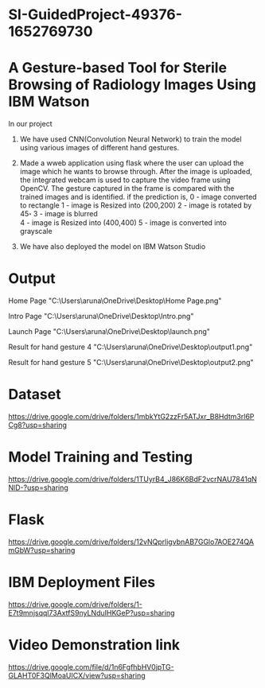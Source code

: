 # SI-GuidedProject-49376-1652769730
# A Gesture-based Tool for Sterile Browsing of Radiology Images Using IBM Watson

In our project 
1. We have used CNN(Convolution Neural Network) to train the model using various images of different hand gestures.
2. Made a wweb application using flask where the user can upload the image which he wants to browse through. After the image is uploaded, the integrated webcam 
   is used to capture the video frame using OpenCV. The gesture captured in the frame is compared with the trained images and is identified.
if the prediction is,
0 - image converted to rectangle
1 - image is Resized into (200,200)
2 - image is rotated by 45॰ 
3 - image is blurred  
4 - image is Resized into (400,400) 
5 - image is converted into grayscale

3. We have also deployed the model on IBM Watson Studio

# Output
Home Page
"C:\Users\aruna\OneDrive\Desktop\Home Page.png"

Intro Page
"C:\Users\aruna\OneDrive\Desktop\Intro.png"

Launch Page
"C:\Users\aruna\OneDrive\Desktop\launch.png"

Result for hand gesture 4
"C:\Users\aruna\OneDrive\Desktop\output1.png"

Result for hand gesture 5
"C:\Users\aruna\OneDrive\Desktop\output2.png"

# Dataset 
https://drive.google.com/drive/folders/1mbkYtG2zzFr5ATJxr_B8Hdtm3rl6PCg8?usp=sharing

# Model Training and Testing
https://drive.google.com/drive/folders/1TUyrB4_J86K6BdF2vcrNAU7841qNNlD-?usp=sharing

# Flask
https://drive.google.com/drive/folders/12vNQprligvbnAB7GGlo7AOE274QAmGbW?usp=sharing

# IBM Deployment Files
https://drive.google.com/drive/folders/1-E7t9mnjsqql73AxtfS9nyLNduIHKGeP?usp=sharing

# Video Demonstration link
https://drive.google.com/file/d/1n6FgfhbHV0jpTG-GLAHT0F3QlMoaUICX/view?usp=sharing


   
